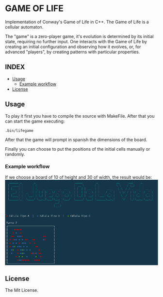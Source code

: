 # GAME OF LIFE
Implementation of Conway's Game of Life in C++. The Game of Life is a cellular automaton.

The "game" is a zero-player game, it's evolution is determined by its initial state, requiring no further input. 
One interacts with the Game of Life by creating an initial configuration and observing how it evolves, or, for advanced "players", by creating patterns with particular properties.

## INDEX
* [Usage](#usage)
  * [Example workflow](#example-workflow)
* [License](#license)

## Usage
To play it first you have to compile the source with MakeFile. After that you can start the game executing:

```
.bin/lifegame
```
After that the game will prompt in spanish the dimensions of the board.


Finally you can choose to put the positions of the initial cells manually or randomly.
### Example workflow
If we choose a board of 10 of height and 30 of width, the result would be:
![alt text](docs/lifegame-example.png "Example Board 10x30")

## License
The Mit License.